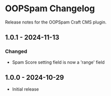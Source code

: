 # OOPSpam Changelog

Release notes for the OOPSpam Craft CMS plugin.

## 1.0.1 - 2024-11-13
### Changed
- Spam Score setting field is now a 'range' field

## 1.0.0 - 2024-10-29
- Initial release